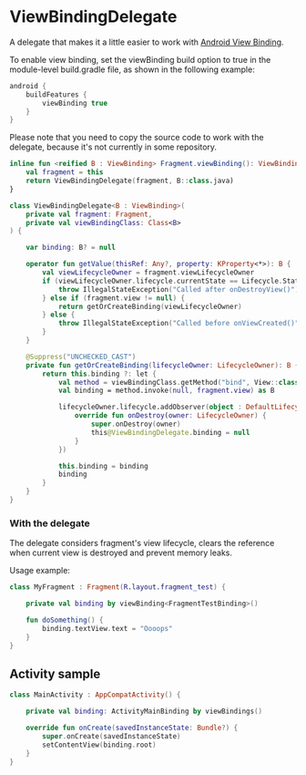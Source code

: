 # ViewBindingDelegate

A delegate that makes it a little easier to work with [Android View Binding](https://d.android.com/topic/libraries/view-binding).  

To enable view binding, set the viewBinding build option to true in the module-level build.gradle file, as shown in the following example:

```groovy
android {
    buildFeatures {
        viewBinding true
    }
}
```
Please note that you need to copy the source code to work with the delegate, because it's not currently in some repository.

```kotlin
inline fun <reified B : ViewBinding> Fragment.viewBinding(): ViewBindingDelegate<B> {
    val fragment = this
    return ViewBindingDelegate(fragment, B::class.java)
}

class ViewBindingDelegate<B : ViewBinding>(
    private val fragment: Fragment,
    private val viewBindingClass: Class<B>
) {

    var binding: B? = null

    operator fun getValue(thisRef: Any?, property: KProperty<*>): B {
        val viewLifecycleOwner = fragment.viewLifecycleOwner
        if (viewLifecycleOwner.lifecycle.currentState == Lifecycle.State.DESTROYED) {
            throw IllegalStateException("Called after onDestroyView()")
        } else if (fragment.view != null) {
            return getOrCreateBinding(viewLifecycleOwner)
        } else {
            throw IllegalStateException("Called before onViewCreated()")
        }
    }

    @Suppress("UNCHECKED_CAST")
    private fun getOrCreateBinding(lifecycleOwner: LifecycleOwner): B {
        return this.binding ?: let {
            val method = viewBindingClass.getMethod("bind", View::class.java)
            val binding = method.invoke(null, fragment.view) as B

            lifecycleOwner.lifecycle.addObserver(object : DefaultLifecycleObserver {
                override fun onDestroy(owner: LifecycleOwner) {
                    super.onDestroy(owner)
                    this@ViewBindingDelegate.binding = null
                }
            })

            this.binding = binding
            binding
        }
    }
}
```
###	With the delegate

The delegate considers fragment's view lifecycle, clears the reference when current view is destroyed and prevent memory leaks.

Usage example:
 
  ```kotlin
  class MyFragment : Fragment(R.layout.fragment_test) {
 
      private val binding by viewBinding<FragmentTestBinding>()
 
      fun doSomething() {
          binding.textView.text = "Oooops"
      }
  }
 ```

## Activity sample

```kotlin
class MainActivity : AppCompatActivity() {

    private val binding: ActivityMainBinding by viewBindings()

    override fun onCreate(savedInstanceState: Bundle?) {
        super.onCreate(savedInstanceState)
        setContentView(binding.root)
    }
}
```
